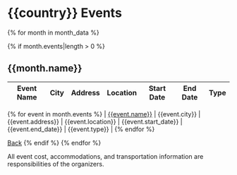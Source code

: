 # {{country}} Events
{% for month in month_data %}

{% if month.events|length > 0 %}
## {{month.name}}

| Event Name | City  | Address  | Location | Start Date | End Date | Type |
|------------|-------|----------|----------|:----------:|:--------:|------|
{% for event in month.events %}
| [{{event.name}}]({{event.site}}) | {{event.city}} | {{event.address}} | {{event.location}} | {{event.start_date}}  | {{event.end_date}} | {{event.type}} |
{% endfor %}

[Back](../README.md)
{% endif %}
{% endfor %}


All event cost, accommodations, and transportation information are responsibilities of the organizers.

